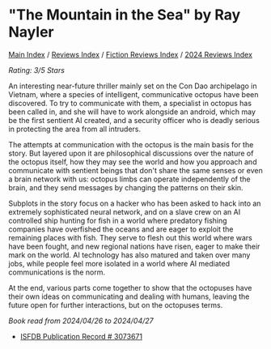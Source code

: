 # "The Mountain in the Sea" by Ray Nayler

[Main Index](../../../README.md) / [Reviews Index](../../README.md) / [Fiction Reviews Index](../README.md) / [2024 Reviews Index](README.md)

*Rating: 3/5 Stars*

An interesting near-future thriller mainly set on the Con Dao archipelago in Vietnam, where a species of intelligent, communicative octopus have been discovered. To try to communicate with them, a specialist in octopus has been called in, and she will have to work alongside an android, which may be the first sentient AI created, and a security officer who is deadly serious in protecting the area from all intruders.

The attempts at communication with the octopus is the main basis for the story. But layered upon it are philosophical discussions over the nature of the octopus itself, how they may see the world and how you approach and communicate with sentient beings that don't share the same senses or even a brain network with us: octopus limbs can operate independently of the brain, and they send messages by changing the patterns on their skin.

Subplots in the story focus on a hacker who has been asked to hack into an extremely sophisticated neural network, and on a slave crew on an AI controlled ship hunting for fish in a world where predatory fishing companies have overfished the oceans and are eager to exploit the remaining places with fish. They serve to flesh out this world where wars have been fought, and new regional nations have risen, eager to make their mark on the world. AI technology has also matured and taken over many jobs, while people feel more isolated in a world where AI mediated communications is the norm.

At the end, various parts come together to show that the octopuses have their own ideas on communicating and dealing with humans, leaving the future open for further interactions, but on the octopuses terms.

*Book read from 2024/04/26 to 2024/04/27*

- [ISFDB Publication Record # 3073671](https://www.isfdb.org/cgi-bin/pl.cgi?3073671)
